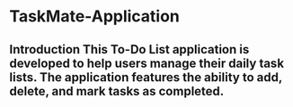 # TaskMate-Application
## Introduction This To-Do List application is developed to help users manage their daily task lists. The application features the ability to add, delete, and mark tasks as completed.
